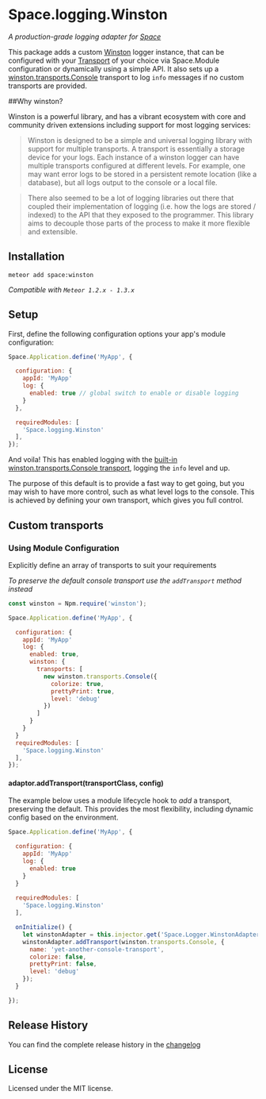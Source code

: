 # Space.logging.Winston
_A production-grade logging adapter for [Space](http://www.github.com/meteor-space)_

This package adds a custom [Winston](https://github.com/winstonjs/winston) logger instance, that can be configured with your [Transport](https://github.com/winstonjs/winston/blob/master/docs/transports.md) of your choice via Space.Module configuration or dynamically using a simple API. It also sets up a [winston.transports.Console](https://github.com/winstonjs/winston/blob/master/docs/transports.md#console-transport) transport to log `info` messages if no custom transports are provided.

##Why winston?

Winston is a powerful library, and has a vibrant ecosystem with core and community driven extensions including support for most logging services:

> Winston is designed to be a simple and universal logging library with support for multiple transports. A transport is essentially a storage device for your logs. Each instance of a winston logger can have multiple transports configured at different levels. For example, one may want error logs to be stored in a persistent remote location (like a database), but all logs output to the console or a local file.

>There also seemed to be a lot of logging libraries out there that coupled their implementation of logging (i.e. how the logs are stored / indexed) to the API that they exposed to the programmer. This library aims to decouple those parts of the process to make it more flexible and extensible.

## Installation
`meteor add space:winston`

*Compatible with `Meteor 1.2.x - 1.3.x`*

## Setup

First, define the following configuration options your app's module configuration:

```javascript
Space.Application.define('MyApp', {

  configuration: {
    appId: 'MyApp'
    log: {
      enabled: true // global switch to enable or disable logging
    }
  },

  requiredModules: [
    'Space.logging.Winston'
  ],
});
```
And voila! This has enabled logging with the [built-in winston.transports.Console transport](source/server/winston-adaptor.js#L39), logging the `info` level and up.

The purpose of this default is to provide a fast way to get going, but you may wish to have more control, such as what level logs to the console. This is achieved by defining your own transport, which gives you full control.

## Custom transports

### Using Module Configuration
Explicitly define an array of transports to suit your requirements

_To preserve the default console transport use the `addTransport` method instead_

```javascript
const winston = Npm.require('winston');

Space.Application.define('MyApp', {

  configuration: {
    appId: 'MyApp'
    log: {
      enabled: true,
      winston: {
        transports: [
          new winston.transports.Console({
            colorize: true,
            prettyPrint: true,
            level: 'debug'
          })
        ]
      }
    }
  }
  requiredModules: [
    'Space.logging.Winston'
  ],
});
```

#### adaptor.addTransport(transportClass, config)
The example below uses a module lifecycle hook to _add_ a transport, preserving the default. This provides the most flexibility, including dynamic config based on the environment.

```javascript
Space.Application.define('MyApp', {

  configuration: {
    appId: 'MyApp'
    log: {
      enabled: true
    }
  }
  
  requiredModules: [
    'Space.logging.Winston'
  ],

  onInitialize() {
    let winstonAdapter = this.injector.get('Space.Logger.WinstonAdapter');
    winstonAdapter.addTransport(winston.transports.Console, {
      name: 'yet-another-console-transport',
      colorize: false,
      prettyPrint: false,
      level: 'debug'
    });
  }

});
```

## Release History
You can find the complete release history in the
[changelog](https://github.com/meteor-space/winston/blob/master/CHANGELOG.md)

## License
Licensed under the MIT license.